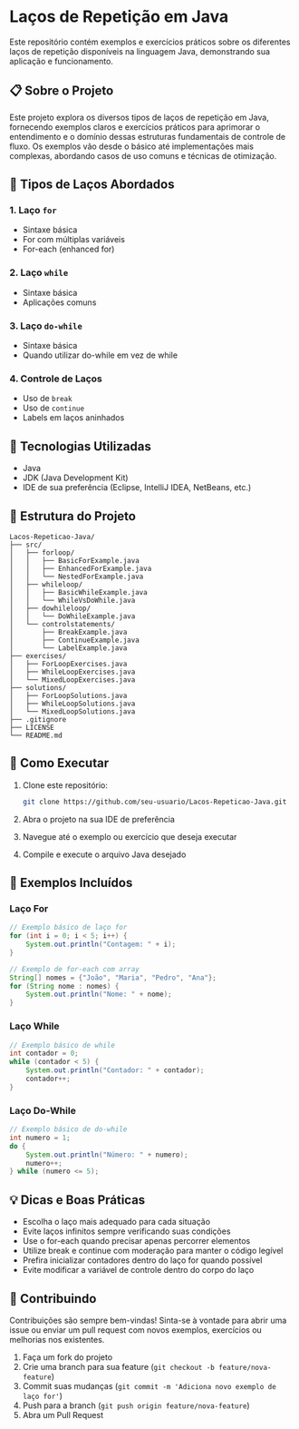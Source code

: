 # Laços de Repetição em Java

Este repositório contém exemplos e exercícios práticos sobre os diferentes laços de repetição disponíveis na linguagem Java, demonstrando sua aplicação e funcionamento.

## 📋 Sobre o Projeto

Este projeto explora os diversos tipos de laços de repetição em Java, fornecendo exemplos claros e exercícios práticos para aprimorar o entendimento e o domínio dessas estruturas fundamentais de controle de fluxo. Os exemplos vão desde o básico até implementações mais complexas, abordando casos de uso comuns e técnicas de otimização.

## 🔄 Tipos de Laços Abordados

### 1. Laço `for`
   - Sintaxe básica
   - For com múltiplas variáveis
   - For-each (enhanced for)

### 2. Laço `while`
   - Sintaxe básica
   - Aplicações comuns

### 3. Laço `do-while`
   - Sintaxe básica
   - Quando utilizar do-while em vez de while

### 4. Controle de Laços
   - Uso de `break`
   - Uso de `continue`
   - Labels em laços aninhados

## 🔧 Tecnologias Utilizadas

- Java
- JDK (Java Development Kit)
- IDE de sua preferência (Eclipse, IntelliJ IDEA, NetBeans, etc.)

## 📂 Estrutura do Projeto

```
Lacos-Repeticao-Java/
├── src/
│   ├── forloop/
│   │   ├── BasicForExample.java
│   │   ├── EnhancedForExample.java
│   │   └── NestedForExample.java
│   ├── whileloop/
│   │   ├── BasicWhileExample.java
│   │   └── WhileVsDoWhile.java
│   ├── dowhileloop/
│   │   └── DoWhileExample.java
│   └── controlstatements/
│       ├── BreakExample.java
│       ├── ContinueExample.java
│       └── LabelExample.java
├── exercises/
│   ├── ForLoopExercises.java
│   ├── WhileLoopExercises.java
│   └── MixedLoopExercises.java
├── solutions/
│   ├── ForLoopSolutions.java
│   ├── WhileLoopSolutions.java
│   └── MixedLoopSolutions.java
├── .gitignore
├── LICENSE
└── README.md
```

## 🚀 Como Executar

1. Clone este repositório:
   ```bash
   git clone https://github.com/seu-usuario/Lacos-Repeticao-Java.git
   ```

2. Abra o projeto na sua IDE de preferência

3. Navegue até o exemplo ou exercício que deseja executar

4. Compile e execute o arquivo Java desejado

## 📝 Exemplos Incluídos

### Laço For
```java
// Exemplo básico de laço for
for (int i = 0; i < 5; i++) {
    System.out.println("Contagem: " + i);
}

// Exemplo de for-each com array
String[] nomes = {"João", "Maria", "Pedro", "Ana"};
for (String nome : nomes) {
    System.out.println("Nome: " + nome);
}
```

### Laço While
```java
// Exemplo básico de while
int contador = 0;
while (contador < 5) {
    System.out.println("Contador: " + contador);
    contador++;
}
```

### Laço Do-While
```java
// Exemplo básico de do-while
int numero = 1;
do {
    System.out.println("Número: " + numero);
    numero++;
} while (numero <= 5);
```

## 💡 Dicas e Boas Práticas

- Escolha o laço mais adequado para cada situação
- Evite laços infinitos sempre verificando suas condições
- Use o for-each quando precisar apenas percorrer elementos
- Utilize break e continue com moderação para manter o código legível
- Prefira inicializar contadores dentro do laço for quando possível
- Evite modificar a variável de controle dentro do corpo do laço

## 🤝 Contribuindo

Contribuições são sempre bem-vindas! Sinta-se à vontade para abrir uma issue ou enviar um pull request com novos exemplos, exercícios ou melhorias nos existentes.

1. Faça um fork do projeto
2. Crie uma branch para sua feature (`git checkout -b feature/nova-feature`)
3. Commit suas mudanças (`git commit -m 'Adiciona novo exemplo de laço for'`)
4. Push para a branch (`git push origin feature/nova-feature`)
5. Abra um Pull Request
